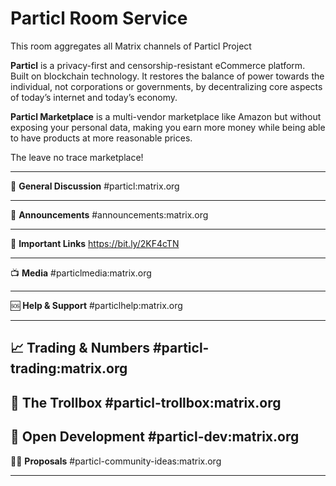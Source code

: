 # Particl Room Service 

This room aggregates all Matrix channels of Particl Project

**Particl** is a privacy-first and censorship-resistant eCommerce platform. Built on blockchain technology. It restores the balance of power towards the individual, not corporations or governments, by decentralizing core aspects of today’s internet and today’s economy.

**Particl Marketplace** is a multi-vendor marketplace like Amazon but without exposing your personal data, making you earn more money while being able to have products at more reasonable prices.

The leave no trace marketplace!

-------------------------

💬 **General Discussion**
#particl:matrix.org﻿

-------------------------

📯 **Announcements**
#announcements:matrix.org

-------------------------

💎 **Important Links**
https://bit.ly/2KF4cTN

-------------------------

📺 **Media**
#particlmedia:matrix.org﻿

-------------------------

🆘 **Help & Support** 
#particlhelp:matrix.org

-------------------------

📈 **Trading & Numbers**
#particl-trading:matrix.org
-------------------------

💓 **The Trollbox**
#particl-trollbox:matrix.org
-------------------------

👾 **Open Development**
#particl-dev:matrix.org
-------------------------

🧑‍🦯 **Proposals**
#particl-community-ideas:matrix.org

-------------------------
